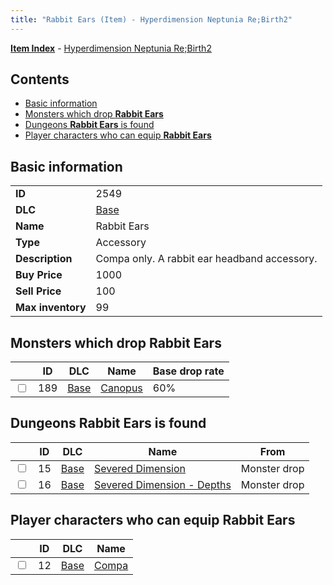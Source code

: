 ```yaml
---
title: "Rabbit Ears (Item) - Hyperdimension Neptunia Re;Birth2"
---
```


[**Item Index**](/neptunia/rb2/item/index.html) - [Hyperdimension Neptunia Re;Birth2](/neptunia/rb2)

## Contents

- [Basic information](#basic-information)
- [Monsters which drop **Rabbit Ears**](#monsters-which-drop-rabbit-ears)
- [Dungeons **Rabbit Ears** is found](#dungeons-rabbit-ears-is-found)
- [Player characters who can equip **Rabbit Ears**](#player-characters-who-can-equip-rabbit-ears)

## Basic information

|   |   |
| -- | -- |
| **ID** | 2549 |
| **DLC** | [Base](/neptunia/rb2/dlc/0-base.html) |
| **Name** | Rabbit Ears |
| **Type** | Accessory |
| **Description** | Compa only. A rabbit ear headband accessory. |
| **Buy Price** | 1000 |
| **Sell Price** | 100 |
| **Max inventory** | 99 |

## Monsters which drop **Rabbit Ears**

|    | ID | DLC | Name | Base drop rate |
| -- | -- | --- | ---- | -------------- |
| <input type="checkbox" id="rb2-monster-0-189" class="trackbox" /> | 189 | [Base](/neptunia/rb2/dlc/0-base.html) | [Canopus](/neptunia/rb2/monster/0-189-canopus.html) | 60% |

## Dungeons **Rabbit Ears** is found

|    | ID | DLC | Name | From |
| -- | -- | --- | ---- | ---- |
| <input type="checkbox" id="rb2-dungeon-0-15" class="trackbox" /> | 15 | [Base](/neptunia/rb2/dlc/0-base.html) | [Severed Dimension](/neptunia/rb2/dungeon/0-15-severed-dimension.html) | Monster drop |
| <input type="checkbox" id="rb2-dungeon-0-16" class="trackbox" /> | 16 | [Base](/neptunia/rb2/dlc/0-base.html) | [Severed Dimension - Depths](/neptunia/rb2/dungeon/0-16-severed-dimension-depths.html) | Monster drop |

## Player characters who can equip **Rabbit Ears**

|    | ID | DLC | Name |
| -- | -- | --- | ---- |
| <input type="checkbox" id="rb2-player-0-12" class="trackbox" /> | 12 | [Base](/neptunia/rb2/dlc/0-base.html) | [Compa](/neptunia/rb2/player/0-12-compa.html) |